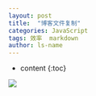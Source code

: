 ```yaml
---
layout: post
title:  "博客文件复制"
categories: JavaScript
tags: 效率  markdown
author: ls-name
---
```


* content
{:toc}

![](https://img2018.cnblogs.com/blog/1629933/201907/1629933-20190704201811679-637698168.png)
